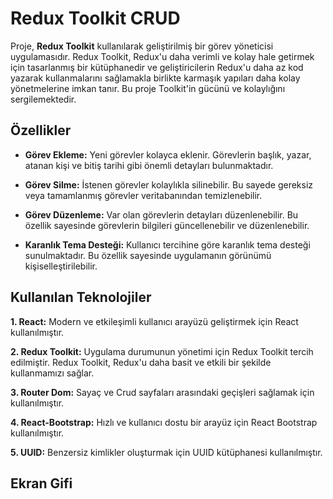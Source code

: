 # Redux Toolkit CRUD

Proje, **Redux Toolkit** kullanılarak geliştirilmiş bir görev yöneticisi uygulamasıdır. Redux Toolkit, Redux'u daha verimli ve kolay hale getirmek için tasarlanmış bir kütüphanedir ve geliştiricilerin Redux'u daha az kod yazarak kullanmalarını sağlamakla birlikte karmaşık yapıları daha kolay yönetmelerine imkan tanır. Bu proje Toolkit'in gücünü ve kolaylığını sergilemektedir. 

## Özellikler

* **Görev Ekleme:** Yeni görevler kolayca eklenir. Görevlerin başlık, yazar, atanan kişi ve bitiş tarihi gibi önemli detayları bulunmaktadır.

* **Görev Silme:** İstenen görevler kolaylıkla silinebilir. Bu sayede gereksiz veya tamamlanmış görevler veritabanından temizlenebilir.

* **Görev Düzenleme:** Var olan görevlerin detayları düzenlenebilir. Bu özellik sayesinde görevlerin bilgileri güncellenebilir ve düzenlenebilir.

* **Karanlık Tema Desteği:** Kullanıcı tercihine göre karanlık tema desteği sunulmaktadır. Bu özellik sayesinde uygulamanın görünümü kişiselleştirilebilir.

## Kullanılan Teknolojiler

**1. React:** Modern ve etkileşimli kullanıcı arayüzü geliştirmek için React kullanılmıştır.
   
**2. Redux Toolkit:** Uygulama durumunun yönetimi için Redux Toolkit tercih edilmiştir. Redux Toolkit, Redux'u daha basit ve etkili bir şekilde kullanmamızı sağlar.

**3. Router Dom:** Sayaç ve Crud sayfaları arasındaki geçişleri sağlamak için kullanılmıştır.
   
**4. React-Bootstrap:** Hızlı ve kullanıcı dostu bir arayüz için React Bootstrap kullanılmıştır.
   
**5. UUID:** Benzersiz kimlikler oluşturmak için UUID kütüphanesi kullanılmıştır.

## Ekran Gifi



